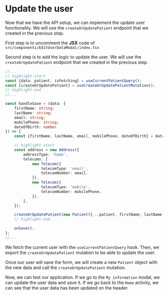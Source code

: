 # Update the user

Now that we have the API setup, we can implement the update user functionality. We will use the `createOrUpdatePatient` endpoint that we created in the previous step.

First step is to uncomment the **JSX** code of `src/components/EditUserDataModal/index.tsx`

Second step is to add the logic to update the user. We will use the `createOrUpdatePatient` endpoint that we created in the previous step.

```typescript title="src/components/EditUserDataModal/index.tsx"
//...
// highlight-start
const {data: patient, isFetching} = useCurrentPatientQuery();
const [createOrUpdatePatient] = useCreateOrUpdatePatientMutation();
// highlight-end
//...

const handleSave = (data: {
    firstName: string;
    lastName: string;
    email: string;
    mobilePhone: string;
    dateOfBirth: number
}) => {
    const {firstName, lastName, email, mobilePhone, dateOfBirth} = data;

    // highlight-start
    const address = new Address({
        addressType: 'home',
        telecoms: [
            new Telecom({
                telecomType: 'email',
                telecomNumber: email,
            }),
            new Telecom({
                telecomType: 'mobile',
                telecomNumber: mobilePhone,
            }),
        ],
    });

    createOrUpdatePatient(new Patient({...patient, firstName, lastName, dateOfBirth, addresses: [address]}));
    // highlight-end

    onSave();
};
//...

```

We fetch the current user with the `useCurrentPatientQuery` hook. Then, we export the `createOrUpdatePatient` mutation to be able to update the user.

Once our user will save the form, we will create a new `Patient` object with the new data and call the `createOrUpdatePatient` mutation.

Now, we can test our application. If we go to the `My information` modal, we can update the user data and save it. If we go back to the `Home` activity, we can see that the user data has been updated on the header.
